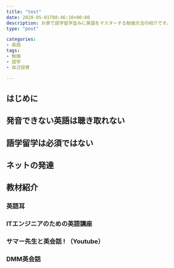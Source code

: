 ```yaml
---
title: "test"
date: 2020-05-01T08:46:10+00:00
description: お家で語学留学並みに英語をマスターする勉強方法の紹介です。
type: "post"

categories:
- 英語
tags:
- 勉強
- 語学
- 自己投資

---
```

## はじめに

## 発音できない英語は聴き取れない

## 語学留学は必須ではない

## ネットの発達

## 教材紹介

### 英語耳

### ITエンジニアのための英語講座

### **サマー先生と英会話 ! （Youtube）**

### DMM英会話